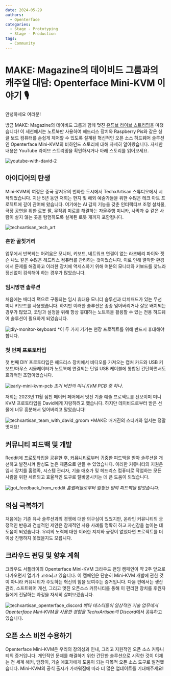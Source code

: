 ```yaml
---
date: 2024-05-29
authors:
  - Openterface
categories:
  - Stage - Prototyping
  - Stage - Production
tags:
  - Community
---
```


# MAKE: Magazine의 데이비드 그룸과의 캐주얼 대담: Openterface Mini-KVM 이야기 🎙️

안녕하세요 여러분!

방금 MAKE: Magazine의 데이비드 그룸과 함께 멋진 [유튜브 라이브 스트리밍](https://www.youtube.com/live/lwitzvmxsgc?si=s9a1t5_Sce5v22e1)을 마쳤습니다! 이 세션에서는 노트북만 사용하여 헤드리스 장치와 Raspberry Pis와 같은 싱글 보드 컴퓨터를 손쉽게 제어할 수 있도록 설계된 혁신적인 오픈 소스 하드웨어 솔루션인 Openterface Mini-KVM의 비하인드 스토리에 대해 자세히 알아봤습니다. 자세한 내용은 YouTube 라이브 스트리밍을 확인하시거나 아래 스토리를 읽어보세요.

![youtube-with-david-2](029/youtube-with-david.jpg)

<!-- more -->

## 아이디어의 탄생

Mini-KVM의 여정은 중국 광저우의 번화한 도시에서 TechxArtisan 스튜디오에서 시작되었습니다. 지난 5년 동안 저희는 현지 및 해외 예술가들을 위한 수많은 테크 아트 프로젝트에 깊이 관여해 왔습니다. 여기에는 AI 감지 기능을 갖춘 인터랙티브 조명 설치물, 극장 공연을 위한 로봇 팔, 무작위 미로를 해결하는 자율주행 미니카, 사막과 숲 같은 사람이 살지 않는 곳을 탐험하도록 설계된 로봇 개까지 포함됩니다.

![techxartisan_tech_art](029/techxartisan_tech_art.jpg)

### 흔한 골칫거리
업무에서 반복되는 어려움은 모니터, 키보드, 네트워크 연결이 없는 라즈베리 파이와 젯슨 나노 같은 수많은 헤드리스 컴퓨터를 관리하는 것이었습니다. 이로 인해 열악한 환경에서 문제를 해결하고 이러한 장치에 액세스하기 위해 여분의 모니터와 키보드를 찾느라 정신없이 검색해야 하는 경우가 많았습니다.

### 임시방편 솔루션
처음에는 배터리 팩으로 구동되는 임시 휴대용 모니터 솔루션과 터치패드가 있는 무선 미니 키보드를 사용했습니다. 하지만 이러한 솔루션은 종종 잊어버리거나 잘못 배치되는 경우가 많았고, 코딩과 설정을 위해 항상 휴대하는 노트북을 활용할 수 있는 전용 하드웨어 솔루션이 필요하게 되었습니다.

![diy-monitor-keyboard](029/diy-monitor-keyboard.jpg)
*이 두 가지 기기는 현장 프로젝트를 위해 반드시 휴대해야 합니다.

### 첫 번째 프로토타입
첫 번째 DIY 프로토타입은 헤드리스 장치에서 비디오를 가져오는 캡처 카드와 USB 키보드/마우스 시뮬레이터가 노트북에 연결되는 단일 USB 케이블에 통합된 간단하면서도 효과적인 조합이었습니다.

![early-mini-kvm-pcb](029/early-mini-kvm-pcb.jpg)
*초기 버전의 미니 KVM PCB 중 하나*.

저희는 2023년 11월 심천 메이커 페어에서 멋진 기술 예술 프로젝트를 선보이며 미니 KVM 프로토타입을 David에게 자랑하려고 했습니다. 하지만 데이비드로부터 받은 선물에 너무 흥분해서 잊어버리고 말았습니다!

![techxartisan_team_with_david_groom](029/techxartisan_team_with_david_groom.jpg)
*MAKE: 매거진의 스티커와 엽서는 정말 멋져요!

## 커뮤니티 피드백 및 개발
Reddit에 프로토타입을 공유한 후, [커뮤니티](http://openterface.com/community/#community-contributors)로부터 귀중한 피드백을 받아 솔루션을 개선하고 발전시켜 완성도 높은 제품으로 만들 수 있었습니다. 이러한 커뮤니티의 지원은 임시 장치를 홈랩족, 시스템 관리자, 기술 애호가 및 헤드리스 컴퓨터로 작업하는 모든 사람을 위한 세련되고 효율적인 도구로 탈바꿈시키는 데 큰 도움이 되었습니다.

![got_feedback_from_reddit](029/got_feedback_from_reddit.jpg)
*홈랩러들로부터 엄청난 양의 피드백을 받았습니다*.

## 의심 극복하기
처음에는 기존 유사 솔루션과의 경쟁에 대한 의구심이 있었지만, 온라인 커뮤니티의 긍정적인 반응과 건설적인 제안은 잠재적인 사용 사례를 명확히 하고 자신감을 높이는 데 도움이 되었습니다. 우리의 노력에 대한 이러한 지지와 긍정이 없었다면 프로젝트를 더 이상 진행하지 못했을지도 모릅니다.

## 크라우드 펀딩 및 향후 계획
크라우드 서플라이의 Openterface Mini-KVM 크라우드 펀딩 캠페인이 약 2주 앞으로 다가오면서 열기가 고조되고 있습니다. 이 캠페인은 단순히 Mini-KVM 개발에 관한 것이 아니라 커뮤니티가 주도하는 혁신의 힘을 보여주는 증거입니다. 다음 편에서는 생산 관리, 소프트웨어 개선, 그리고 멋진 오픈소스 커뮤니티를 통해 이 편리한 장치를 후원자들에게 전달하는 과정을 자세히 살펴보겠습니다.

![techxartisan_openterface_discord](029/techxartisan_openterface_discord.jpg)
*베타 테스터들이 일상적인 기술 업무에서 Openterface Mini-KVM을 사용한 경험을 TechxArtisan의 Discord*에서 공유하고 있습니다.

## 오픈 소스 비전 수용하기

Openterface Mini-KVM은 우리의 창의성과 인내, 그리고 지원적인 오픈 소스 커뮤니티의 증거입니다. 개인적인 문제를 해결하기 위한 간단한 솔루션으로 시작한 것이 이제는 전 세계 해커, 땜장이, 기술 애호가에게 도움이 되는 다목적 오픈 소스 도구로 발전했습니다. Mini-KVM의 공식 출시가 가까워짐에 따라 더 많은 업데이트를 기대해주세요!